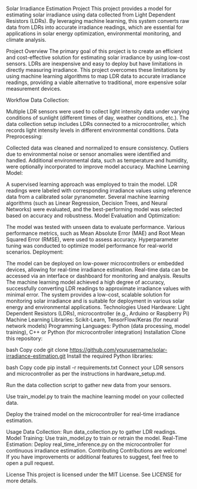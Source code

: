Solar Irradiance Estimation Project
This project provides a model for estimating solar irradiance using data collected from Light Dependent Resistors (LDRs). By leveraging machine learning, this system converts raw data from LDRs into accurate irradiance readings, which are essential for applications in solar energy optimization, environmental monitoring, and climate analysis.

Project Overview
The primary goal of this project is to create an efficient and cost-effective solution for estimating solar irradiance by using low-cost sensors. LDRs are inexpensive and easy to deploy but have limitations in directly measuring irradiance. This project overcomes these limitations by using machine learning algorithms to map LDR data to accurate irradiance readings, providing a viable alternative to traditional, more expensive solar measurement devices.

Workflow
Data Collection:

Multiple LDR sensors were used to collect light intensity data under varying conditions of sunlight (different times of day, weather conditions, etc.).
The data collection setup includes LDRs connected to a microcontroller, which records light intensity levels in different environmental conditions.
Data Preprocessing:

Collected data was cleaned and normalized to ensure consistency.
Outliers due to environmental noise or sensor anomalies were identified and handled.
Additional environmental data, such as temperature and humidity, were optionally incorporated to improve model accuracy.
Machine Learning Model:

A supervised learning approach was employed to train the model.
LDR readings were labeled with corresponding irradiance values using reference data from a calibrated solar pyranometer.
Several machine learning algorithms (such as Linear Regression, Decision Trees, and Neural Networks) were evaluated, and the best-performing model was selected based on accuracy and robustness.
Model Evaluation and Optimization:

The model was tested with unseen data to evaluate performance.
Various performance metrics, such as Mean Absolute Error (MAE) and Root Mean Squared Error (RMSE), were used to assess accuracy.
Hyperparameter tuning was conducted to optimize model performance for real-world scenarios.
Deployment:

The model can be deployed on low-power microcontrollers or embedded devices, allowing for real-time irradiance estimation.
Real-time data can be accessed via an interface or dashboard for monitoring and analysis.
Results
The machine learning model achieved a high degree of accuracy, successfully converting LDR readings to approximate irradiance values with minimal error.
The system provides a low-cost, scalable solution for monitoring solar irradiance and is suitable for deployment in various solar energy and environmental applications.
Technologies Used
Hardware: Light Dependent Resistors (LDRs), microcontroller (e.g., Arduino or Raspberry Pi)
Machine Learning Libraries: Scikit-Learn, TensorFlow/Keras (for neural network models)
Programming Languages: Python (data processing, model training), C++ or Python (for microcontroller integration)
Installation
Clone this repository:

bash
Copy code
git clone https://github.com/yourusername/solar-irradiance-estimation.git
Install the required Python libraries:

bash
Copy code
pip install -r requirements.txt
Connect your LDR sensors and microcontroller as per the instructions in hardware_setup.md.

Run the data collection script to gather new data from your sensors.

Use train_model.py to train the machine learning model on your collected data.

Deploy the trained model on the microcontroller for real-time irradiance estimation.

Usage
Data Collection: Run data_collection.py to gather LDR readings.
Model Training: Use train_model.py to train or retrain the model.
Real-Time Estimation: Deploy real_time_inference.py on the microcontroller for continuous irradiance estimation.
Contributing
Contributions are welcome! If you have improvements or additional features to suggest, feel free to open a pull request.

License
This project is licensed under the MIT License. See LICENSE for more details.